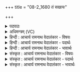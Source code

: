 +++
title = "08-2_1680 तं सखायः"

+++
<details><summary>पदपाठः</summary>

त꣢म्। स꣣खायः। स। खायः। पुरूरु꣡च꣢म्। पु꣣रु। रु꣡च꣢꣯म्। व꣣य꣢म्। यू꣣य꣢म्। च꣣। सूर꣡यः꣢। अ꣣श्या꣢म। वा꣡ज꣢꣯गन्ध्यम्। वा꣡ज꣢꣯। ग꣣न्ध्यम्। सने꣡म꣢। वा꣡ज꣢꣯पस्त्यम्। वा꣡ज꣢꣯। प꣣स्त्यम्। १६८०।
</details>

<details><summary>अधिमन्त्रम् (VC)</summary>

- पवमानः सोमः
- अम्बरीषो वार्षागिर ऋजिश्वा भारद्वाजश्च
- अनुष्टुप्
- गान्धारः
</details>

<details><summary>हिन्दी : आचार्य रामनाथ वेदालंकार - विषयः</summary>

आगे फिर वही विषय है।
</details>

<details><summary>हिन्दी : आचार्य रामनाथ वेदालंकार - पदार्थः</summary>

पदार्थान्वयभाषाः -  हे (सखायः) साथियो ! (वयं यूयं च सूरयः) हम और तुम मेधावी उपासक (तम्) उस प्रसिद्ध, (पुरूरुचम्) बहुत तेजस्वी, (वाजगन्ध्यम्) आत्मबल को ग्रहण करानेवाले रसागार सोम प्रभु को (अश्याम) प्राप्त कर लें, (वाजपस्त्यम्) विज्ञान की प्राप्ति करानेवाले शुभगुणकर्मप्रेरक सोम जगदीश्वर को (सनेम) भज लें ॥२॥
</details>

<details><summary>हिन्दी : आचार्य रामनाथ वेदालंकार - भावार्थः</summary>

भावार्थभाषाः -  सब साथी मिलकर श्रद्धा से तरङ्गित होते हुए यदि परमात्मा की उपासना करते हैं,तो तेज,बल,विज्ञान आदि की प्राप्ति निरन्तर होती रहती है ॥२॥
</details>

<details><summary>संस्कृत : आचार्य रामनाथ वेदालंकार - विषयः</summary>

अथ पुनरपि तमेव विषयमाह।
</details>

<details><summary>संस्कृत : आचार्य रामनाथ वेदालंकार - पदार्थः</summary>

पदार्थान्वयभाषाः -  हे (सखायः) सुहृदः (वयं यूयं च सूरयः) वयं यूयं च मेधाविनः उपासकाः (तम्) प्रसिद्धम् (पुरूरुचम्) बहुदीप्तिम्, (वाजगन्ध्यम्) वाजस्य आत्मबलस्य गन्ध्यं ग्रहणं यस्मात् तथाविधम् सोमं रसागारं परमेश्वरम्, (अश्याम) प्राप्नुयाम, (वाजपस्त्यम्) वाजस्य विज्ञानस्य पस्त्यं पतनं प्राप्तिर्यस्मात् तादृशम् सोमं शुभगुणकर्मप्रेरकं जगदीश्वरम् (सनेम) संभजेमहि। [वाजपस्त्यं वाजपतनम्। ‘सनेम वाजपस्त्यम्’ इत्यपि निगमो भवति। वाजगन्ध्यं गध्यत्युत्तरपदम्। ‘अश्याम वाजगन्ध्यम्’ इत्यपि निगमो भवति। गध्यं गृह्णातेः। इति निरुक्तम् (५।१५)] ॥२॥
</details>

<details><summary>संस्कृत : आचार्य रामनाथ वेदालंकार - भावार्थः</summary>

भावार्थभाषाः -  सर्वे सुहृदः संभूय श्रद्धया तरङ्गिताः सन्तः परमात्मानमुपासते चेत् तर्हि तेजोबलविज्ञानादीनां प्राप्तिः सततं जायते ॥२॥
</details>